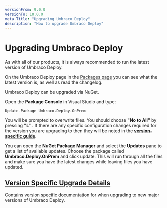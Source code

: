 ```yaml
---
versionFrom: 9.0.0
versionTo: 10.0.0
meta.Title: "Upgrading Umbraco Deploy"
description: "How to upgrade Umbraco Deploy"
---
```


# Upgrading Umbraco Deploy

As with all of our products, it is always recommended to run the latest version of Umbraco Deploy.

On the Umbraco Deploy page in the [Packages page](https://our.umbraco.com/packages/developer-tools/umbraco-deploy/) you can see what the latest version is, as well as read the changelog.

Umbraco Deploy can be upgraded via NuGet.

Open the **Package Console** in Visual Studio and type:

`Update-Package Umbraco.Deploy.OnPrem`

You will be prompted to overwrite files. You should choose **"No to All"** by pressing **"L"** . If there are any specific configuration changes required for the version you are upgrading to then they will be noted in the **[version-specific guide](../../../Fundamentals/Setup/Upgrading/version-specific.md)**.

You can open the **NuGet Package Manager** and select the **Updates** pane to get a list of available updates. Choose the package called **Umbraco.Deploy.OnPrem** and click update. This will run through all the files and make sure you have the latest changes while leaving files you have updated.

## [Version Specific Upgrade Details](version-specific.md)

Contains version specific documentation for when upgrading to new major versions of Umbraco Deploy.